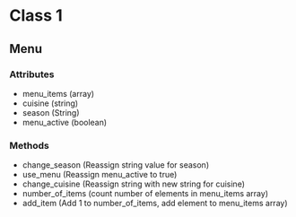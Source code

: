 # Class 1

## Menu

### Attributes

- menu_items (array)
- cuisine (string)
- season (String)
- menu_active (boolean)


### Methods

- change_season (Reassign string value for season)
- use_menu (Reassign menu_active to true)
- change_cuisine (Reassign string with new string for cuisine)
- number_of_items (count number of elements in menu_items array)
- add_item (Add 1 to number_of_items, add element to menu_items array)
